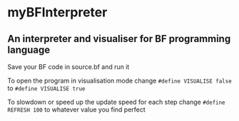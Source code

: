 # myBFInterpreter

## An interpreter and visualiser for BF programming language

Save your BF code in source.bf and run it

To open the program in visualisation mode change
`#define VISUALISE false` to `#define VISUALISE true`

To slowdown or speed up the update speed for each step change `#define REFRESH 100` to whatever value you find perfect
